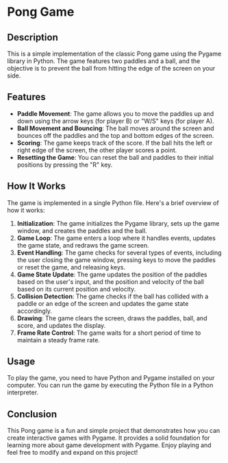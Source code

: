 # Pong Game

## Description
This is a simple implementation of the classic Pong game using the Pygame library in Python. The game features two paddles and a ball, and the objective is to prevent the ball from hitting the edge of the screen on your side.

## Features
- **Paddle Movement**: The game allows you to move the paddles up and down using the arrow keys (for player B) or "W/S" keys (for player A).
- **Ball Movement and Bouncing**: The ball moves around the screen and bounces off the paddles and the top and bottom edges of the screen.
- **Scoring**: The game keeps track of the score. If the ball hits the left or right edge of the screen, the other player scores a point.
- **Resetting the Game**: You can reset the ball and paddles to their initial positions by pressing the "R" key.

## How It Works
The game is implemented in a single Python file. Here's a brief overview of how it works:

1. **Initialization**: The game initializes the Pygame library, sets up the game window, and creates the paddles and the ball.
2. **Game Loop**: The game enters a loop where it handles events, updates the game state, and redraws the game screen.
3. **Event Handling**: The game checks for several types of events, including the user closing the game window, pressing keys to move the paddles or reset the game, and releasing keys.
4. **Game State Update**: The game updates the position of the paddles based on the user's input, and the position and velocity of the ball based on its current position and velocity.
5. **Collision Detection**: The game checks if the ball has collided with a paddle or an edge of the screen and updates the game state accordingly.
6. **Drawing**: The game clears the screen, draws the paddles, ball, and score, and updates the display.
7. **Frame Rate Control**: The game waits for a short period of time to maintain a steady frame rate.

## Usage
To play the game, you need to have Python and Pygame installed on your computer. You can run the game by executing the Python file in a Python interpreter.

## Conclusion
This Pong game is a fun and simple project that demonstrates how you can create interactive games with Pygame. It provides a solid foundation for learning more about game development with Pygame. Enjoy playing and feel free to modify and expand on this project!
